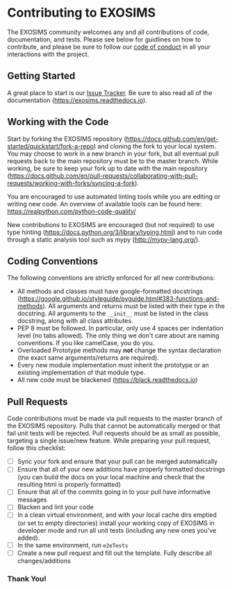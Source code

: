 # Contributing to EXOSIMS

The EXOSIMS community welcomes any and all contributions of code, documentation, and tests.  Please see below for guidlines on how to contribute, and please be sure to follow our [code of conduct](https://github.com/dsavransky/EXOSIMS/blob/master/CODE_OF_CONDUCT.md)
in all your interactions with the project.

## Getting Started

A great place to start is our [Issue Tracker](https://github.com/dsavransky/EXOSIMS/issues). Be sure to also read all of the documentation (https://exosims.readthedocs.io).

## Working with the Code

Start by forking the EXOSIMS repository (https://docs.github.com/en/get-started/quickstart/fork-a-repo) and cloning the fork to your local system.  You may choose to work in a new branch in your fork, but all eventual pull requests back to the main repository must be to the master branch.  While working, be sure to keep your fork up to date with the main repository (https://docs.github.com/en/pull-requests/collaborating-with-pull-requests/working-with-forks/syncing-a-fork). 

You are encouraged to use automated linting tools while you are editing or writing new code.  An overview of available tools can be found here: https://realpython.com/python-code-quality/

New contributions to EXOSIMS are encouraged (but not required) to use type hinting (https://docs.python.org/3/library/typing.html) and to run code through a static analysis tool such as mypy (http://mypy-lang.org/).

## Coding Conventions

The following conventions are strictly enforced for all new contributions:

* All methods and classes must have google-formatted docstrings (https://google.github.io/styleguide/pyguide.html#383-functions-and-methods).  All arguments and returns must be listed with their type in the docstring.  All arguments to the ``__init__`` must be listed in the class docstring, along with all class attributes.
* PEP 8 must be followed.  In particular, only use 4 spaces per indentation level (no tabs allowed).  The only thing we don't care about are naming conventions. If you like camelCase, you do you.
* Overloaded Prototype methods may **not** change the syntax declaration (the exact same arguments/returns are required).
* Every new module implementation must inherit the prototype or an existing implementation of that module type.
* All new code must be blackened (https://black.readthedocs.io)

## Pull Requests

Code contributions must be made via pull requests to the master branch of the EXOSIMS repository.  Pulls that cannot be automatically merged or that fail unit tests will be rejected.  Pull requests should be as small as possible, targeting a single issue/new feature.  While preparing your pull request, follow this checklist:

- [ ] Sync your fork and ensure that your pull can be merged automatically
- [ ] Ensure that all of your new additions have properly formatted docstrings (you can build the docs on your local machine and check that the resulting html is properly formatted)
- [ ] Ensure that all of the commits going in to your pull have informative messages
- [ ] Blacken and lint your code
- [ ] In a clean virtual environment, and with your local cache dirs emptied (or set to empty directories) install your working copy of EXOSIMS in developer mode and run all unit tests (including any new ones you've added).
- [ ] In the same environment, run ``e2eTests``
- [ ] Create a new pull request and fill out the template. Fully describe all changes/additions

### Thank You!
